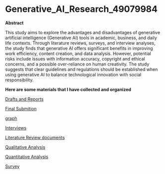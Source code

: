 # Generative_AI_Research_49079984


**Abstract**

This study aims to explore the advantages and disadvantages of generative artificial intelligence (Generative AI) tools in academic, business, and daily life contexts. Through literature reviews, surveys, and interview analyses, the study finds that generative AI offers significant benefits in improving work efficiency, content creation, and data analysis. However, potential risks include issues with information accuracy, copyright and ethical concerns, and a possible over-reliance on human creativity. The study suggests that clear guidelines and regulations should be established when using generative AI to balance technological innovation with social responsibility.

**Here are some materials that I have collected and organized**

[Drafts and Reports](./Generative_AI_Research/Drafts%20and%20Reports)

[Final Submition](./Generative_AI_Research/Final%20Submition)

[graph](./Generative_AI_Research/graph)

[Interviews](./Generative_AI_Research/Interviews)

[Literature Review documents](./Generative_AI_Research/Literature%20Review%20documents)

[Qualitative Analysis](./Generative_AI_Research/Qualitative%20Analysis/)

[Quantitative Analysis](./Generative_AI_Research/Quantitative%20Analysis)

[Survey](./Generative_AI_Research/Survey)